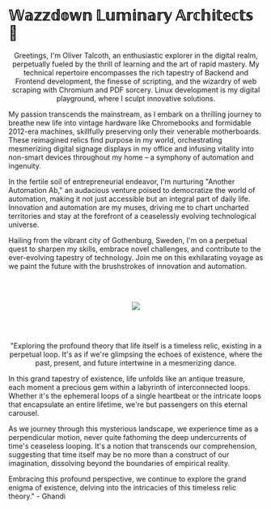 # **𝕎𝕒𝕫𝕫𝕕𝕠𝕨𝕟 𝕃𝕦𝕞𝕚𝕟𝕒𝕣𝕪 𝔸𝕣𝕔𝕙𝕚𝕥𝕖𝕔𝕥𝕤 👋**

<p align="center">
Greetings, I'm Oliver Talcoth, an enthusiastic explorer in the digital realm, perpetually fueled by the thrill of learning and the art of rapid mastery. My technical repertoire encompasses the rich tapestry of Backend and Frontend development, the finesse of scripting, and the wizardry of web scraping with Chromium and PDF sorcery. Linux development is my digital playground, where I sculpt innovative solutions.

My passion transcends the mainstream, as I embark on a thrilling journey to breathe new life into vintage hardware like Chromebooks and formidable 2012-era machines, skillfully preserving only their venerable motherboards. These reimagined relics find purpose in my world, orchestrating mesmerizing digital signage displays in my office and infusing vitality into non-smart devices throughout my home – a symphony of automation and ingenuity.

In the fertile soil of entrepreneurial endeavor, I'm nurturing "Another Automation Ab," an audacious venture poised to democratize the world of automation, making it not just accessible but an integral part of daily life. Innovation and automation are my muses, driving me to chart uncharted territories and stay at the forefront of a ceaselessly evolving technological universe.

Hailing from the vibrant city of Gothenburg, Sweden, I'm on a perpetual quest to sharpen my skills, embrace novel challenges, and contribute to the ever-evolving tapestry of technology. Join me on this exhilarating voyage as we paint the future with the brushstrokes of innovation and automation.
  </p>
<br><br>
<p align="center">
  <img src="https://munchiesstreetfood.se/wp-content/uploads/2021/03/ezgif-3-13e18e1232fa.gif"
</p>
  
<br><br>
<p align="center">
  "Exploring the profound theory that life itself is a timeless relic, existing in a perpetual loop. It's as if we're glimpsing the echoes of existence, where the past, present, and future intertwine in a mesmerizing dance.

In this grand tapestry of existence, life unfolds like an antique treasure, each moment a precious gem within a labyrinth of interconnected loops. Whether it's the ephemeral loops of a single heartbeat or the intricate loops that encapsulate an entire lifetime, we're but passengers on this eternal carousel.

As we journey through this mysterious landscape, we experience time as a perpendicular motion, never quite fathoming the deep undercurrents of time's ceaseless looping. It's a notion that transcends our comprehension, suggesting that time itself may be no more than a construct of our imagination, dissolving beyond the boundaries of empirical reality.

Embracing this profound perspective, we continue to explore the grand enigma of existence, delving into the intricacies of this timeless relic theory." - Ghandi
  </p>
